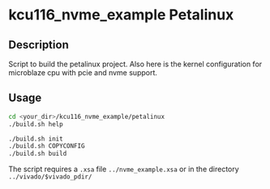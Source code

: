 # kcu116_nvme_example Petalinux

## Description

Script to build the petalinux project. Also here is the kernel configuration for microblaze cpu with pcie and nvme support.

## Usage

```bash
cd <your_dir>/kcu116_nvme_example/petalinux
./build.sh help

./build.sh init
./build.sh COPYCONFIG
./build.sh build
```
The script requires a `.xsa` file `../nvme_example.xsa` or in the directory `../vivado/$vivado_pdir/`
